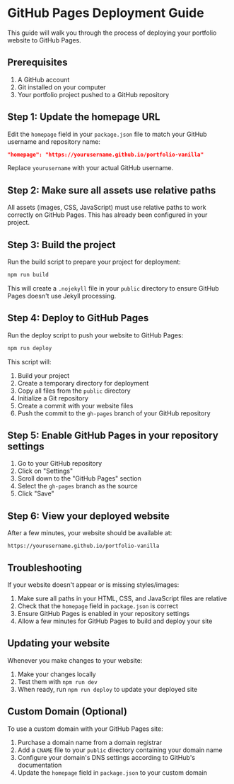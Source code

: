 # GitHub Pages Deployment Guide

This guide will walk you through the process of deploying your portfolio website to GitHub Pages.

## Prerequisites

1. A GitHub account
2. Git installed on your computer
3. Your portfolio project pushed to a GitHub repository

## Step 1: Update the homepage URL

Edit the `homepage` field in your `package.json` file to match your GitHub username and repository name:

```json
"homepage": "https://yourusername.github.io/portfolio-vanilla"
```

Replace `yourusername` with your actual GitHub username.

## Step 2: Make sure all assets use relative paths

All assets (images, CSS, JavaScript) must use relative paths to work correctly on GitHub Pages. This has already been configured in your project.

## Step 3: Build the project

Run the build script to prepare your project for deployment:

```bash
npm run build
```

This will create a `.nojekyll` file in your `public` directory to ensure GitHub Pages doesn't use Jekyll processing.

## Step 4: Deploy to GitHub Pages

Run the deploy script to push your website to GitHub Pages:

```bash
npm run deploy
```

This script will:

1. Build your project
2. Create a temporary directory for deployment
3. Copy all files from the `public` directory
4. Initialize a Git repository
5. Create a commit with your website files
6. Push the commit to the `gh-pages` branch of your GitHub repository

## Step 5: Enable GitHub Pages in your repository settings

1. Go to your GitHub repository
2. Click on "Settings"
3. Scroll down to the "GitHub Pages" section
4. Select the `gh-pages` branch as the source
5. Click "Save"

## Step 6: View your deployed website

After a few minutes, your website should be available at:

```
https://yourusername.github.io/portfolio-vanilla
```

## Troubleshooting

If your website doesn't appear or is missing styles/images:

1. Make sure all paths in your HTML, CSS, and JavaScript files are relative
2. Check that the `homepage` field in `package.json` is correct
3. Ensure GitHub Pages is enabled in your repository settings
4. Allow a few minutes for GitHub Pages to build and deploy your site

## Updating your website

Whenever you make changes to your website:

1. Make your changes locally
2. Test them with `npm run dev`
3. When ready, run `npm run deploy` to update your deployed site

## Custom Domain (Optional)

To use a custom domain with your GitHub Pages site:

1. Purchase a domain name from a domain registrar
2. Add a `CNAME` file to your `public` directory containing your domain name
3. Configure your domain's DNS settings according to GitHub's documentation
4. Update the `homepage` field in `package.json` to your custom domain
